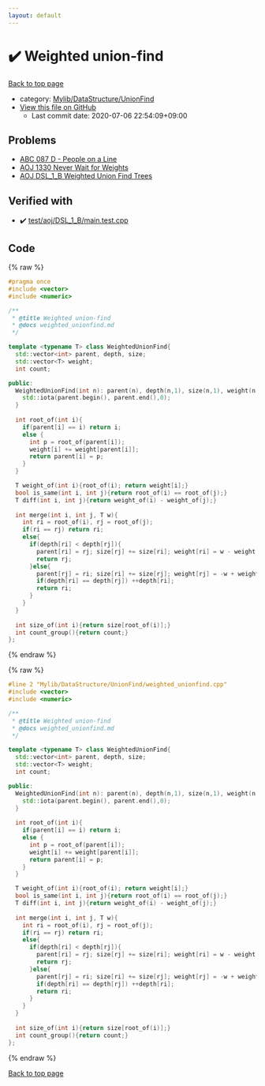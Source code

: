 ```yaml
---
layout: default
---
```


<!-- mathjax config similar to math.stackexchange -->
<script type="text/javascript" async
  src="https://cdnjs.cloudflare.com/ajax/libs/mathjax/2.7.5/MathJax.js?config=TeX-MML-AM_CHTML">
</script>
<script type="text/x-mathjax-config">
  MathJax.Hub.Config({
    TeX: { equationNumbers: { autoNumber: "AMS" }},
    tex2jax: {
      inlineMath: [ ['$','$'] ],
      processEscapes: true
    },
    "HTML-CSS": { matchFontHeight: false },
    displayAlign: "left",
    displayIndent: "2em"
  });
</script>

<script type="text/javascript" src="https://cdnjs.cloudflare.com/ajax/libs/jquery/3.4.1/jquery.min.js"></script>
<script src="https://cdn.jsdelivr.net/npm/jquery-balloon-js@1.1.2/jquery.balloon.min.js" integrity="sha256-ZEYs9VrgAeNuPvs15E39OsyOJaIkXEEt10fzxJ20+2I=" crossorigin="anonymous"></script>
<script type="text/javascript" src="../../../../assets/js/copy-button.js"></script>
<link rel="stylesheet" href="../../../../assets/css/copy-button.css" />


# :heavy_check_mark: Weighted union-find

<a href="../../../../index.html">Back to top page</a>

* category: <a href="../../../../index.html#3ff74e8366c88d06b530f361450b1117">Mylib/DataStructure/UnionFind</a>
* <a href="{{ site.github.repository_url }}/blob/master/Mylib/DataStructure/UnionFind/weighted_unionfind.cpp">View this file on GitHub</a>
    - Last commit date: 2020-07-06 22:54:09+09:00




## Problems

- [ABC 087 D - People on a Line](https://atcoder.jp/contests/abc087/tasks/arc090_b)
- [AOJ 1330 Never Wait for Weights](http://judge.u-aizu.ac.jp/onlinejudge/description.jsp?id=1330)
- [AOJ DSL_1_B Weighted Union Find Trees](http://judge.u-aizu.ac.jp/onlinejudge/description.jsp?id=DSL_1_B)


## Verified with

* :heavy_check_mark: <a href="../../../../verify/test/aoj/DSL_1_B/main.test.cpp.html">test/aoj/DSL_1_B/main.test.cpp</a>


## Code

<a id="unbundled"></a>
{% raw %}
```cpp
#pragma once
#include <vector>
#include <numeric>

/**
 * @title Weighted union-find
 * @docs weighted_unionfind.md
 */

template <typename T> class WeightedUnionFind{
  std::vector<int> parent, depth, size;
  std::vector<T> weight;
  int count;

public:
  WeightedUnionFind(int n): parent(n), depth(n,1), size(n,1), weight(n,0){
    std::iota(parent.begin(), parent.end(),0);
  }
  
  int root_of(int i){
    if(parent[i] == i) return i;
    else {
      int p = root_of(parent[i]);
      weight[i] += weight[parent[i]];
      return parent[i] = p;
    }
  }

  T weight_of(int i){root_of(i); return weight[i];} 
  bool is_same(int i, int j){return root_of(i) == root_of(j);}
  T diff(int i, int j){return weight_of(i) - weight_of(j);}
  
  int merge(int i, int j, T w){
    int ri = root_of(i), rj = root_of(j);
    if(ri == rj) return ri;
    else{
      if(depth[ri] < depth[rj]){
        parent[ri] = rj; size[rj] += size[ri]; weight[ri] = w - weight[i] + weight[j];
        return rj;
      }else{
        parent[rj] = ri; size[ri] += size[rj]; weight[rj] = -w + weight[i] - weight[j];
        if(depth[ri] == depth[rj]) ++depth[ri];
        return ri;
      }
    }
  }
  
  int size_of(int i){return size[root_of(i)];}
  int count_group(){return count;}
};

```
{% endraw %}

<a id="bundled"></a>
{% raw %}
```cpp
#line 2 "Mylib/DataStructure/UnionFind/weighted_unionfind.cpp"
#include <vector>
#include <numeric>

/**
 * @title Weighted union-find
 * @docs weighted_unionfind.md
 */

template <typename T> class WeightedUnionFind{
  std::vector<int> parent, depth, size;
  std::vector<T> weight;
  int count;

public:
  WeightedUnionFind(int n): parent(n), depth(n,1), size(n,1), weight(n,0){
    std::iota(parent.begin(), parent.end(),0);
  }
  
  int root_of(int i){
    if(parent[i] == i) return i;
    else {
      int p = root_of(parent[i]);
      weight[i] += weight[parent[i]];
      return parent[i] = p;
    }
  }

  T weight_of(int i){root_of(i); return weight[i];} 
  bool is_same(int i, int j){return root_of(i) == root_of(j);}
  T diff(int i, int j){return weight_of(i) - weight_of(j);}
  
  int merge(int i, int j, T w){
    int ri = root_of(i), rj = root_of(j);
    if(ri == rj) return ri;
    else{
      if(depth[ri] < depth[rj]){
        parent[ri] = rj; size[rj] += size[ri]; weight[ri] = w - weight[i] + weight[j];
        return rj;
      }else{
        parent[rj] = ri; size[ri] += size[rj]; weight[rj] = -w + weight[i] - weight[j];
        if(depth[ri] == depth[rj]) ++depth[ri];
        return ri;
      }
    }
  }
  
  int size_of(int i){return size[root_of(i)];}
  int count_group(){return count;}
};

```
{% endraw %}

<a href="../../../../index.html">Back to top page</a>

